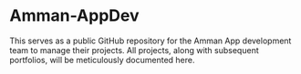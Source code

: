 # Amman-AppDev
This serves as a public GitHub repository for the Amman App development team to manage their projects. All projects, along with subsequent portfolios, will be meticulously documented here.
